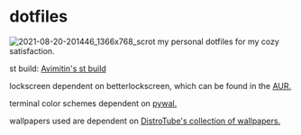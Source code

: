 # dotfiles
![2021-08-20-201446_1366x768_scrot](https://user-images.githubusercontent.com/79778654/130306192-0409f77c-c2bc-4651-95eb-80fc24b7dbe4.png)
my personal dotfiles for my cozy satisfaction.

st build: [Avimitin's st build](https://github.com/Avimitin/st)

lockscreen dependent on betterlockscreen, which can be found in the [AUR.](https://aur.archlinux.org/packages/betterlockscreen/)

terminal color schemes dependent on [pywal.](https://github.com/dylanaraps/pywal) 

wallpapers used are dependent on [DistroTube's collection of wallpapers.](https://gitlab.com/dwt1/wallpapers)
